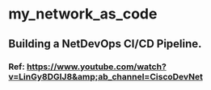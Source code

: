 # my_network_as_code

## Building a NetDevOps CI/CD Pipeline. 

### Ref: https://www.youtube.com/watch?v=LinGy8DGIJ8&amp;ab_channel=CiscoDevNet
